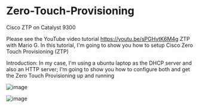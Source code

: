 # Zero-Touch-Provisioning
Cisco ZTP on Catalyst 9300

Please see the YouTube video tutorial https://youtu.be/sPGHvtK6M4g
ZTP with Mario G.
In this tutorial, I'm going to show you how to setup Cisco Zero Touch Provisioning (ZTP)
 
Introduction:  In my case, I'm using a ubuntu laptop as the DHCP server and also an HTTP server; I'm going to show you how to configure both and get the Zero Touch Provisioning up and running

![image](https://user-images.githubusercontent.com/20927485/152719264-d2f3b3a7-9f83-4cbb-ae2a-c89786a1ad6d.png)


![image](https://user-images.githubusercontent.com/20927485/152719216-2fd3c0e9-8ded-4b49-96f2-6bb68dc279da.png)
